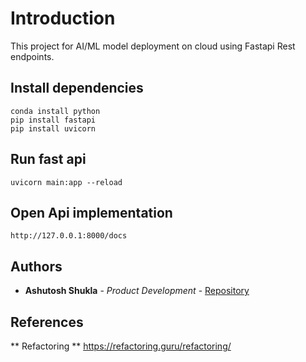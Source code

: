 # Introduction

This project for AI/ML model deployment on cloud using Fastapi Rest endpoints.

## Install dependencies

```
conda install python
pip install fastapi
pip install uvicorn
```

## Run fast api

```
uvicorn main:app --reload
```

## Open Api implementation

```
http://127.0.0.1:8000/docs
```

## Authors

- **Ashutosh Shukla** - _Product Development_ - [Repository](https://github.com/ashu17188)

## References

** Refactoring ** https://refactoring.guru/refactoring/
